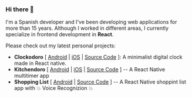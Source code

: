 ### Hi there 👋

I'm a Spanish developer and I've been developing web applications for more than 15 years. Although I worked in different areas, I currently specialize in frontend development in **React**.

Please check out my latest personal projects:

- **Clockodoro** [ [Android](https://play.google.com/store/apps/details?id=com.retroclock) | [iOS](https://apps.apple.com/app/clockodoro/id6443605878) | [Source Code](https://github.com/gchumillas/clockodoro) ]: A minimalist digital clock made in React native.
- **Kitchendoro** [ [Android](https://play.google.com/store/apps/details?id=com.multitimer&hl=en&gl=US) | [iOS](https://apps.apple.com/es/app/kitchendoro/id1607064139) | [Source Code](https://github.com/gchumillas/kitchendoro) ] -- A React Native multitimer app
- **Shopping List** [ [Android](https://play.google.com/store/apps/details?id=com.gchumillas.shoppinglist) | [Source Code](https://github.com/gchumillas/shoppinglist) ] -- A React Native shoppint list app with :boom: Voice Recognizion :boom:

<!--
**gchumillas/gchumillas** is a ✨ _special_ ✨ repository because its `README.md` (this file) appears on your GitHub profile.

Here are some ideas to get you started:

- 🔭 I’m currently working on ...
- 🌱 I’m currently learning ...
- 👯 I’m looking to collaborate on ...
- 🤔 I’m looking for help with ...
- 💬 Ask me about ...
- 📫 How to reach me: ...
- 😄 Pronouns: ...
- ⚡ Fun fact: ...
-->

